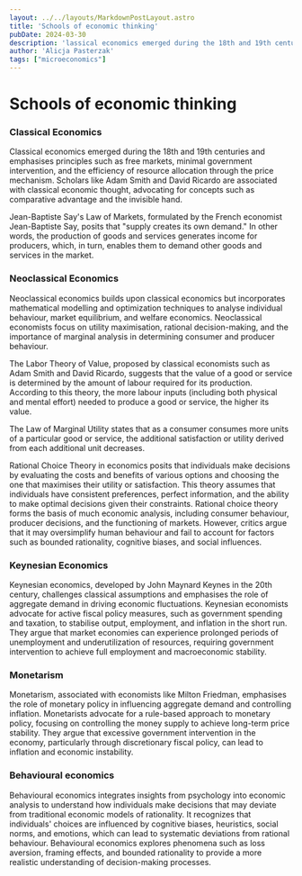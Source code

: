 ```yaml
---
layout: ../../layouts/MarkdownPostLayout.astro
title: 'Schools of economic thinking'
pubDate: 2024-03-30
description: 'lassical economics emerged during the 18th and 19th centuries and emphasises principles such as free markets, minimal government intervention, and the efficiency of resource allocation through the price mechanism.'
author: 'Alicja Pasterzak'
tags: ["microeconomics"]
---
```


# Schools of economic thinking

### Classical Economics
Classical economics emerged during the 18th and 19th centuries and emphasises principles such as free markets, minimal government intervention, and the efficiency of resource allocation through the price mechanism. Scholars like Adam Smith and David Ricardo are associated with classical economic thought, advocating for concepts such as comparative advantage and the invisible hand.

Jean-Baptiste Say's Law of Markets, formulated by the French economist Jean-Baptiste Say, posits that "supply creates its own demand." In other words, the production of goods and services generates income for producers, which, in turn, enables them to demand other goods and services in the market.

### Neoclassical Economics
Neoclassical economics builds upon classical economics but incorporates mathematical modelling and optimization techniques to analyse individual behaviour, market equilibrium, and welfare economics. Neoclassical economists focus on utility maximisation, rational decision-making, and the importance of marginal analysis in determining consumer and producer behaviour.

The Labor Theory of Value, proposed by classical economists such as Adam Smith and David Ricardo, suggests that the value of a good or service is determined by the amount of labour required for its production. According to this theory, the more labour inputs (including both physical and mental effort) needed to produce a good or service, the higher its value.

The Law of Marginal Utility states that as a consumer consumes more units of a particular good or service, the additional satisfaction or utility derived from each additional unit decreases.

Rational Choice Theory in economics posits that individuals make decisions by evaluating the costs and benefits of various options and choosing the one that maximises their utility or satisfaction. This theory assumes that individuals have consistent preferences, perfect information, and the ability to make optimal decisions given their constraints. Rational choice theory forms the basis of much economic analysis, including consumer behaviour, producer decisions, and the functioning of markets. However, critics argue that it may oversimplify human behaviour and fail to account for factors such as bounded rationality, cognitive biases, and social influences.

### Keynesian Economics
Keynesian economics, developed by John Maynard Keynes in the 20th century, challenges classical assumptions and emphasises the role of aggregate demand in driving economic fluctuations. Keynesian economists advocate for active fiscal policy measures, such as government spending and taxation, to stabilise output, employment, and inflation in the short run. They argue that market economies can experience prolonged periods of unemployment and underutilization of resources, requiring government intervention to achieve full employment and macroeconomic stability.

### Monetarism
Monetarism, associated with economists like Milton Friedman, emphasises the role of monetary policy in influencing aggregate demand and controlling inflation. Monetarists advocate for a rule-based approach to monetary policy, focusing on controlling the money supply to achieve long-term price stability. They argue that excessive government intervention in the economy, particularly through discretionary fiscal policy, can lead to inflation and economic instability.

### Behavioural economics
Behavioural economics integrates insights from psychology into economic analysis to understand how individuals make decisions that may deviate from traditional economic models of rationality. It recognizes that individuals' choices are influenced by cognitive biases, heuristics, social norms, and emotions, which can lead to systematic deviations from rational behaviour. Behavioural economics explores phenomena such as loss aversion, framing effects, and bounded rationality to provide a more realistic understanding of decision-making processes.
